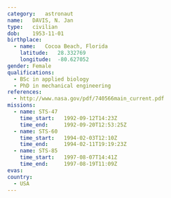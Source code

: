 ```yaml
---
category:	astronaut
name:	DAVIS, N. Jan
type:	civilian
dob:	1953-11-01
birthplace:
  - name:	Cocoa Beach, Florida
    latitude:	28.332769
    longitude:	-80.627052
gender:	Female
qualifications:
  - BSc in applied biology
  - PhD in mechanical engineering
references:
  - http://www.nasa.gov/pdf/740566main_current.pdf
missions:
  - name: STS-47
    time_start:   1992-09-12T14:23Z
    time_end:     1992-09-20T12:53:25Z
  - name: STS-60
    time_start:   1994-02-03T12:10Z
    time_end:     1994-02-11T19:19:23Z
  - name: STS-85
    time_start:   1997-08-07T14:41Z
    time_end:     1997-08-19T11:09Z
evas:
country:
  - USA
---
```

